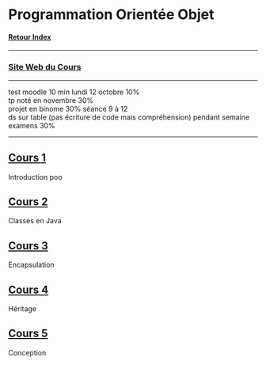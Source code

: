 # Programmation Orientée Objet

#### [Retour Index](../index.md)

---

### [Site Web du Cours](http://www.reveillere.fr/L3POO/)

---

test moodle 10 min lundi 12 octobre 10%  
tp noté en novembre 30%  
projet en binome 30% séance 9 à 12  
ds sur table (pas écriture de code mais compréhension) pendant semaine examens 30%

---

## [Cours 1](./cours_1.md)
Introduction poo

## [Cours 2](./cours_2.md)
Classes en Java

## [Cours 3](./cours_3.md)
Encapsulation

## [Cours 4](./cours_4.md)
Héritage

## [Cours 5](./cours_5.md)
Conception
